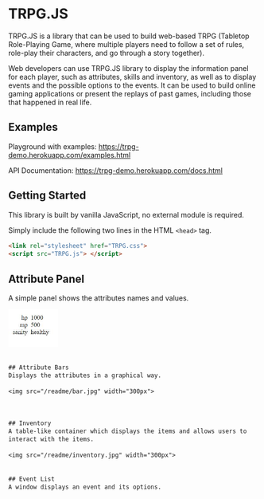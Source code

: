 # TRPG.JS


TRPG.JS is a library that can be used to build web-based TRPG (Tabletop Role-Playing Game, where multiple players need to follow a set of rules, role-play their characters, and go through a story together). 

Web developers can use TRPG.JS library to display the information panel for each player, such as attributes, skills and inventory, as well as to display events and the possible options to the events. It can be used to build online gaming applications or present the replays of past games, including those that happened in real life. 


## Examples

Playground with examples: https://trpg-demo.herokuapp.com/examples.html

API Documentation: https://trpg-demo.herokuapp.com/docs.html

## Getting Started
This library is built by vanilla JavaScript, no external module is required.

Simply include the following two lines in the HTML `<head>` tag.
```html
<link rel="stylesheet" href="TRPG.css">
<script src="TRPG.js"> </script>
```

## Attribute Panel
A simple panel shows the attributes names and values.

<img src="/readme/panel.jpg" width="100px">


```

## Attribute Bars
Displays the attributes in a graphical way.

<img src="/readme/bar.jpg" width="300px">



## Inventory
A table-like container which displays the items and allows users to interact with the items.

<img src="/readme/inventory.jpg" width="300px">


## Event List
A window displays an event and its options.



